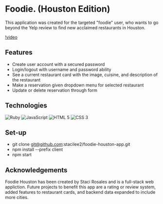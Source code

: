 # Foodie. (Houston Edition)

This application was created for the targeted "foodie" user, who wants to go beyond the Yelp review to find new acclaimed restaurants in Houston. 

[!video](https://youtu.be/fbqPk9sfpr8")


## Features
- Create user account with a secured password
- Login/logout with username and password ability
- See a current restaurant card with the image, cuisine, and description of the restaurant
- Make a reservation given dropdown menu for selected restaurant
- Update or delete reservation through form

## Technologies

![Ruby](https://img.shields.io/badge/Ruby-CC342D?style=for-the-badge&logo=ruby&logoColor=white)
![JavaScript](https://img.shields.io/badge/JavaScript-323330?style=for-the-badge&logo=javascript&logoColor=F7DF1E)
![HTML 5](https://img.shields.io/badge/HTML5-E34F26?style=for-the-badge&logo=html5&logoColor=white)
![CSS 3](https://img.shields.io/badge/CSS3-1572B6?style=for-the-badge&logo=css3&logoColor=white)

## Set-up
- git clone git@github.com:stacilee2/foodie-houston-app.git
- npm install --prefix client
- npm start

## Acknowledgements

Foodie Houston has been created by Staci Rosales and is a full-stack web appliction. Future projects to benefit this app are a rating or review system, added features to restaurant cards, and backend data expanded to include more cities. 
